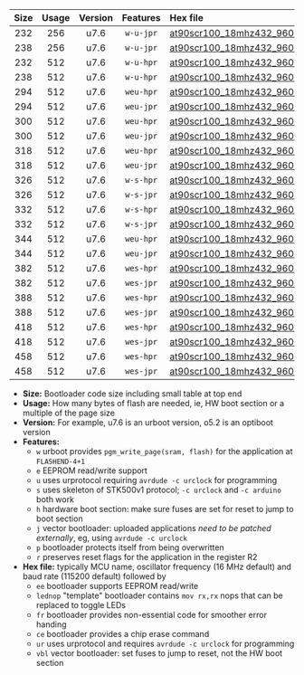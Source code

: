 |Size|Usage|Version|Features|Hex file|
|:-:|:-:|:-:|:-:|:--|
|232|256|u7.6|`w-u-jpr`|[at90scr100_18mhz432_9600bps_ur_vbl.hex](https://raw.githubusercontent.com/stefanrueger/urboot/main/bootloaders/at90scr100/fcpu_18mhz432/9600_bps/at90scr100_18mhz432_9600bps_ur_vbl.hex)|
|238|256|u7.6|`w-u-jpr`|[at90scr100_18mhz432_9600bps_lednop_ur_vbl.hex](https://raw.githubusercontent.com/stefanrueger/urboot/main/bootloaders/at90scr100/fcpu_18mhz432/9600_bps/at90scr100_18mhz432_9600bps_lednop_ur_vbl.hex)|
|232|512|u7.6|`w-u-hpr`|[at90scr100_18mhz432_9600bps_ur.hex](https://raw.githubusercontent.com/stefanrueger/urboot/main/bootloaders/at90scr100/fcpu_18mhz432/9600_bps/at90scr100_18mhz432_9600bps_ur.hex)|
|238|512|u7.6|`w-u-hpr`|[at90scr100_18mhz432_9600bps_lednop_ur.hex](https://raw.githubusercontent.com/stefanrueger/urboot/main/bootloaders/at90scr100/fcpu_18mhz432/9600_bps/at90scr100_18mhz432_9600bps_lednop_ur.hex)|
|294|512|u7.6|`weu-hpr`|[at90scr100_18mhz432_9600bps_ee_ur.hex](https://raw.githubusercontent.com/stefanrueger/urboot/main/bootloaders/at90scr100/fcpu_18mhz432/9600_bps/at90scr100_18mhz432_9600bps_ee_ur.hex)|
|294|512|u7.6|`weu-jpr`|[at90scr100_18mhz432_9600bps_ee_ur_vbl.hex](https://raw.githubusercontent.com/stefanrueger/urboot/main/bootloaders/at90scr100/fcpu_18mhz432/9600_bps/at90scr100_18mhz432_9600bps_ee_ur_vbl.hex)|
|300|512|u7.6|`weu-hpr`|[at90scr100_18mhz432_9600bps_ee_lednop_ur.hex](https://raw.githubusercontent.com/stefanrueger/urboot/main/bootloaders/at90scr100/fcpu_18mhz432/9600_bps/at90scr100_18mhz432_9600bps_ee_lednop_ur.hex)|
|300|512|u7.6|`weu-jpr`|[at90scr100_18mhz432_9600bps_ee_lednop_ur_vbl.hex](https://raw.githubusercontent.com/stefanrueger/urboot/main/bootloaders/at90scr100/fcpu_18mhz432/9600_bps/at90scr100_18mhz432_9600bps_ee_lednop_ur_vbl.hex)|
|318|512|u7.6|`weu-hpr`|[at90scr100_18mhz432_9600bps_ee_lednop_fr_ur.hex](https://raw.githubusercontent.com/stefanrueger/urboot/main/bootloaders/at90scr100/fcpu_18mhz432/9600_bps/at90scr100_18mhz432_9600bps_ee_lednop_fr_ur.hex)|
|318|512|u7.6|`weu-jpr`|[at90scr100_18mhz432_9600bps_ee_lednop_fr_ur_vbl.hex](https://raw.githubusercontent.com/stefanrueger/urboot/main/bootloaders/at90scr100/fcpu_18mhz432/9600_bps/at90scr100_18mhz432_9600bps_ee_lednop_fr_ur_vbl.hex)|
|326|512|u7.6|`w-s-hpr`|[at90scr100_18mhz432_9600bps.hex](https://raw.githubusercontent.com/stefanrueger/urboot/main/bootloaders/at90scr100/fcpu_18mhz432/9600_bps/at90scr100_18mhz432_9600bps.hex)|
|326|512|u7.6|`w-s-jpr`|[at90scr100_18mhz432_9600bps_vbl.hex](https://raw.githubusercontent.com/stefanrueger/urboot/main/bootloaders/at90scr100/fcpu_18mhz432/9600_bps/at90scr100_18mhz432_9600bps_vbl.hex)|
|332|512|u7.6|`w-s-hpr`|[at90scr100_18mhz432_9600bps_lednop.hex](https://raw.githubusercontent.com/stefanrueger/urboot/main/bootloaders/at90scr100/fcpu_18mhz432/9600_bps/at90scr100_18mhz432_9600bps_lednop.hex)|
|332|512|u7.6|`w-s-jpr`|[at90scr100_18mhz432_9600bps_lednop_vbl.hex](https://raw.githubusercontent.com/stefanrueger/urboot/main/bootloaders/at90scr100/fcpu_18mhz432/9600_bps/at90scr100_18mhz432_9600bps_lednop_vbl.hex)|
|344|512|u7.6|`weu-hpr`|[at90scr100_18mhz432_9600bps_ee_lednop_fr_ce_ur.hex](https://raw.githubusercontent.com/stefanrueger/urboot/main/bootloaders/at90scr100/fcpu_18mhz432/9600_bps/at90scr100_18mhz432_9600bps_ee_lednop_fr_ce_ur.hex)|
|344|512|u7.6|`weu-jpr`|[at90scr100_18mhz432_9600bps_ee_lednop_fr_ce_ur_vbl.hex](https://raw.githubusercontent.com/stefanrueger/urboot/main/bootloaders/at90scr100/fcpu_18mhz432/9600_bps/at90scr100_18mhz432_9600bps_ee_lednop_fr_ce_ur_vbl.hex)|
|382|512|u7.6|`wes-hpr`|[at90scr100_18mhz432_9600bps_ee.hex](https://raw.githubusercontent.com/stefanrueger/urboot/main/bootloaders/at90scr100/fcpu_18mhz432/9600_bps/at90scr100_18mhz432_9600bps_ee.hex)|
|382|512|u7.6|`wes-jpr`|[at90scr100_18mhz432_9600bps_ee_vbl.hex](https://raw.githubusercontent.com/stefanrueger/urboot/main/bootloaders/at90scr100/fcpu_18mhz432/9600_bps/at90scr100_18mhz432_9600bps_ee_vbl.hex)|
|388|512|u7.6|`wes-hpr`|[at90scr100_18mhz432_9600bps_ee_lednop.hex](https://raw.githubusercontent.com/stefanrueger/urboot/main/bootloaders/at90scr100/fcpu_18mhz432/9600_bps/at90scr100_18mhz432_9600bps_ee_lednop.hex)|
|388|512|u7.6|`wes-jpr`|[at90scr100_18mhz432_9600bps_ee_lednop_vbl.hex](https://raw.githubusercontent.com/stefanrueger/urboot/main/bootloaders/at90scr100/fcpu_18mhz432/9600_bps/at90scr100_18mhz432_9600bps_ee_lednop_vbl.hex)|
|418|512|u7.6|`wes-hpr`|[at90scr100_18mhz432_9600bps_ee_lednop_fr.hex](https://raw.githubusercontent.com/stefanrueger/urboot/main/bootloaders/at90scr100/fcpu_18mhz432/9600_bps/at90scr100_18mhz432_9600bps_ee_lednop_fr.hex)|
|418|512|u7.6|`wes-jpr`|[at90scr100_18mhz432_9600bps_ee_lednop_fr_vbl.hex](https://raw.githubusercontent.com/stefanrueger/urboot/main/bootloaders/at90scr100/fcpu_18mhz432/9600_bps/at90scr100_18mhz432_9600bps_ee_lednop_fr_vbl.hex)|
|458|512|u7.6|`wes-hpr`|[at90scr100_18mhz432_9600bps_ee_lednop_fr_ce.hex](https://raw.githubusercontent.com/stefanrueger/urboot/main/bootloaders/at90scr100/fcpu_18mhz432/9600_bps/at90scr100_18mhz432_9600bps_ee_lednop_fr_ce.hex)|
|458|512|u7.6|`wes-jpr`|[at90scr100_18mhz432_9600bps_ee_lednop_fr_ce_vbl.hex](https://raw.githubusercontent.com/stefanrueger/urboot/main/bootloaders/at90scr100/fcpu_18mhz432/9600_bps/at90scr100_18mhz432_9600bps_ee_lednop_fr_ce_vbl.hex)|

- **Size:** Bootloader code size including small table at top end
- **Usage:** How many bytes of flash are needed, ie, HW boot section or a multiple of the page size
- **Version:** For example, u7.6 is an urboot version, o5.2 is an optiboot version
- **Features:**
  + `w` urboot provides `pgm_write_page(sram, flash)` for the application at `FLASHEND-4+1`
  + `e` EEPROM read/write support
  + `u` uses urprotocol requiring `avrdude -c urclock` for programming
  + `s` uses skeleton of STK500v1 protocol; `-c urclock` and `-c arduino` both work
  + `h` hardware boot section: make sure fuses are set for reset to jump to boot section
  + `j` vector bootloader: uploaded applications *need to be patched externally*, eg, using `avrdude -c urclock`
  + `p` bootloader protects itself from being overwritten
  + `r` preserves reset flags for the application in the register R2
- **Hex file:** typically MCU name, oscillator frequency (16 MHz default) and baud rate (115200 default) followed by
  + `ee` bootloader supports EEPROM read/write
  + `lednop` "template" bootloader contains `mov rx,rx` nops that can be replaced to toggle LEDs
  + `fr` bootloader provides non-essential code for smoother error handing
  + `ce` bootloader provides a chip erase command
  + `ur` uses urprotocol and requires `avrdude -c urclock` for programming
  + `vbl` vector bootloader: set fuses to jump to reset, not the HW boot section
